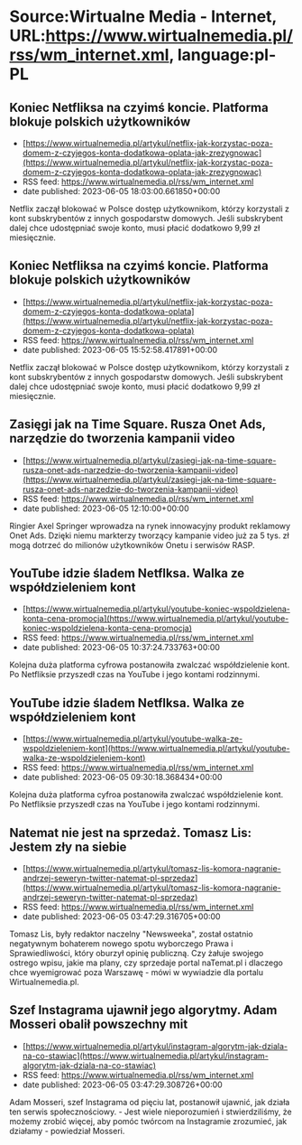 # Source:Wirtualne Media - Internet, URL:https://www.wirtualnemedia.pl/rss/wm_internet.xml, language:pl-PL

## Koniec Netfliksa na czyimś koncie. Platforma blokuje polskich użytkowników
 - [https://www.wirtualnemedia.pl/artykul/netflix-jak-korzystac-poza-domem-z-czyjegos-konta-dodatkowa-oplata-jak-zrezygnowac](https://www.wirtualnemedia.pl/artykul/netflix-jak-korzystac-poza-domem-z-czyjegos-konta-dodatkowa-oplata-jak-zrezygnowac)
 - RSS feed: https://www.wirtualnemedia.pl/rss/wm_internet.xml
 - date published: 2023-06-05 18:03:00.661850+00:00

Netflix zaczął blokować w Polsce dostęp użytkownikom, którzy korzystali z kont subskrybentów z innych gospodarstw domowych. Jeśli subskrybent dalej chce udostępniać swoje konto, musi płacić dodatkowo 9,99 zł miesięcznie.

## Koniec Netfliksa na czyimś koncie. Platforma blokuje polskich użytkowników
 - [https://www.wirtualnemedia.pl/artykul/netflix-jak-korzystac-poza-domem-z-czyjegos-konta-dodatkowa-oplata](https://www.wirtualnemedia.pl/artykul/netflix-jak-korzystac-poza-domem-z-czyjegos-konta-dodatkowa-oplata)
 - RSS feed: https://www.wirtualnemedia.pl/rss/wm_internet.xml
 - date published: 2023-06-05 15:52:58.417891+00:00

Netflix zaczął blokować w Polsce dostęp użytkownikom, którzy korzystali z kont subskrybentów z innych gospodarstw domowych. Jeśli subskrybent dalej chce udostępniać swoje konto, musi płacić dodatkowo 9,99 zł miesięcznie.

## Zasięgi jak na Time Square. Rusza Onet Ads, narzędzie do tworzenia kampanii video
 - [https://www.wirtualnemedia.pl/artykul/zasiegi-jak-na-time-square-rusza-onet-ads-narzedzie-do-tworzenia-kampanii-video](https://www.wirtualnemedia.pl/artykul/zasiegi-jak-na-time-square-rusza-onet-ads-narzedzie-do-tworzenia-kampanii-video)
 - RSS feed: https://www.wirtualnemedia.pl/rss/wm_internet.xml
 - date published: 2023-06-05 12:10:00+00:00

Ringier Axel Springer wprowadza na rynek innowacyjny produkt reklamowy Onet Ads. Dzięki niemu markterzy tworzący kampanie video już za 5 tys. zł mogą dotrzeć do milionów użytkowników Onetu i serwisów RASP.

## YouTube idzie śladem Netflksa. Walka ze współdzieleniem kont
 - [https://www.wirtualnemedia.pl/artykul/youtube-koniec-wspoldzielena-konta-cena-promocja](https://www.wirtualnemedia.pl/artykul/youtube-koniec-wspoldzielena-konta-cena-promocja)
 - RSS feed: https://www.wirtualnemedia.pl/rss/wm_internet.xml
 - date published: 2023-06-05 10:37:24.733763+00:00

Kolejna duża platforma cyfrowa postanowiła zwalczać współdzielenie kont. Po Netfliksie przyszedł czas na YouTube i jego kontami rodzinnymi.

## YouTube idzie śladem Netflksa. Walka ze współdzieleniem kont
 - [https://www.wirtualnemedia.pl/artykul/youtube-walka-ze-wspoldzieleniem-kont](https://www.wirtualnemedia.pl/artykul/youtube-walka-ze-wspoldzieleniem-kont)
 - RSS feed: https://www.wirtualnemedia.pl/rss/wm_internet.xml
 - date published: 2023-06-05 09:30:18.368434+00:00

Kolejna duża platforma cyfroa postanowiła zwalczać współdzielenie kont. Po Netfliksie przyszedł czas na YouTube i jego kontami rodzinnymi.

## Natemat nie jest na sprzedaż. Tomasz Lis: Jestem zły na siebie
 - [https://www.wirtualnemedia.pl/artykul/tomasz-lis-komora-nagranie-andrzej-seweryn-twitter-natemat-pl-sprzedaz](https://www.wirtualnemedia.pl/artykul/tomasz-lis-komora-nagranie-andrzej-seweryn-twitter-natemat-pl-sprzedaz)
 - RSS feed: https://www.wirtualnemedia.pl/rss/wm_internet.xml
 - date published: 2023-06-05 03:47:29.316705+00:00

Tomasz Lis, były redaktor naczelny "Newsweeka", został ostatnio negatywnym bohaterem nowego spotu wyborczego Prawa i Sprawiedliwości, który oburzył opinię publiczną. Czy żałuje swojego ostrego wpisu, jakie ma plany, czy sprzedaje portal naTemat.pl i dlaczego chce wyemigrować poza Warszawę - mówi w wywiadzie dla portalu Wirtualnemedia.pl.

## Szef Instagrama ujawnił jego algorytmy. Adam Mosseri obalił powszechny mit
 - [https://www.wirtualnemedia.pl/artykul/instagram-algorytm-jak-dziala-na-co-stawiac](https://www.wirtualnemedia.pl/artykul/instagram-algorytm-jak-dziala-na-co-stawiac)
 - RSS feed: https://www.wirtualnemedia.pl/rss/wm_internet.xml
 - date published: 2023-06-05 03:47:29.308726+00:00

Adam Mosseri, szef Instagrama od pięciu lat, postanowił ujawnić, jak działa ten serwis społecznościowy. - Jest wiele nieporozumień i stwierdziliśmy, że możemy zrobić więcej, aby pomóc twórcom na Instagramie zrozumieć, jak działamy - powiedział Mosseri.

